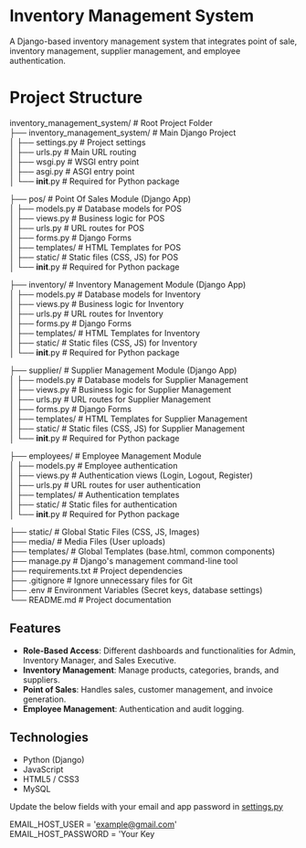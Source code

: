 # Inventory Management System

A Django-based inventory management system that integrates point of sale, inventory management, supplier management, and employee authentication.

# Project Structure  

inventory_management_system/  # Root Project Folder  
├── inventory_management_system/ # Main Django Project  
│   ├── settings.py     # Project settings  
│   ├── urls.py         # Main URL routing  
│   ├── wsgi.py         # WSGI entry point  
│   ├── asgi.py         # ASGI entry point  
│   └── __init__.py     # Required for Python package  

├── pos/                 # Point Of Sales Module (Django App)  
│   ├── models.py       # Database models for POS  
│   ├── views.py        # Business logic for POS  
│   ├── urls.py         # URL routes for POS  
│   ├── forms.py        # Django Forms  
│   ├── templates/      # HTML Templates for POS  
│   ├── static/         # Static files (CSS, JS) for POS  
│   └── __init__.py     # Required for Python package  

├── inventory/           # Inventory Management Module (Django App)  
│   ├── models.py       # Database models for Inventory  
│   ├── views.py        # Business logic for Inventory  
│   ├── urls.py         # URL routes for Inventory  
│   ├── forms.py        # Django Forms  
│   ├── templates/      # HTML Templates for Inventory  
│   ├── static/         # Static files (CSS, JS) for Inventory  
│   └── __init__.py     # Required for Python package  

├── supplier/            # Supplier Management Module (Django App)  
│   ├── models.py       # Database models for Supplier Management  
│   ├── views.py        # Business logic for Supplier Management  
│   ├── urls.py         # URL routes for Supplier Management  
│   ├── forms.py        # Django Forms  
│   ├── templates/      # HTML Templates for Supplier Management  
│   ├── static/         # Static files (CSS, JS) for Supplier Management  
│   └── __init__.py     # Required for Python package  
  
├── employees/           # Employee Management Module  
│   ├── models.py       # Employee authentication  
│   ├── views.py        # Authentication views (Login, Logout, Register)  
│   ├── urls.py         # URL routes for user authentication  
│   ├── templates/      # Authentication templates  
│   ├── static/         # Static files for authentication  
│   └── __init__.py     # Required for Python package  

├── static/              # Global Static Files (CSS, JS, Images)  
├── media/               # Media Files (User uploads)  
├── templates/           # Global Templates (base.html, common components)  
├── manage.py            # Django's management command-line tool  
├── requirements.txt     # Project dependencies  
├── .gitignore           # Ignore unnecessary files for Git   
├── .env                 # Environment Variables (Secret keys, database settings)  
└── README.md            # Project documentation  

## Features

- **Role-Based Access**: Different dashboards and functionalities for Admin, Inventory Manager, and Sales Executive.
- **Inventory Management**: Manage products, categories, brands, and suppliers.
- **Point of Sales**: Handles sales, customer management, and invoice generation.
- **Employee Management**: Authentication and audit logging.

## Technologies

- Python (Django)
- JavaScript
- HTML5 / CSS3
- MySQL


Update the below fields with your email and app password in [settings.py](inventory_management_system/settings.py)  

EMAIL_HOST_USER = 'example@gmail.com'  
EMAIL_HOST_PASSWORD = 'Your Key
